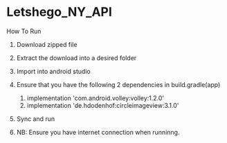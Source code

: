 # Letshego_NY_API 
How To Run
1. Download zipped file 
2. Extract the download into a desired folder
3. Import into android studio
4. Ensure that you have the following 2 dependencies in build.gradle(app)

    1. implementation 'com.android.volley:volley:1.2.0'
    2. implementation 'de.hdodenhof:circleimageview:3.1.0'
  
    
4. Sync and run
5. NB: Ensure you have internet connection when runninng.
